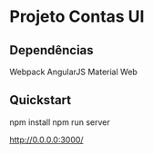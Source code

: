 # Projeto Contas UI

## Dependências

Webpack
AngularJS
Material Web

## Quickstart

npm install
npm run server

http://0.0.0.0:3000/
